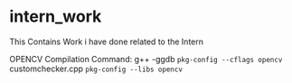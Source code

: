# intern_work

This Contains Work i have done related to the Intern 

OPENCV Compilation Command:
g++ -ggdb `pkg-config --cflags opencv`  customchecker.cpp `pkg-config --libs opencv`

